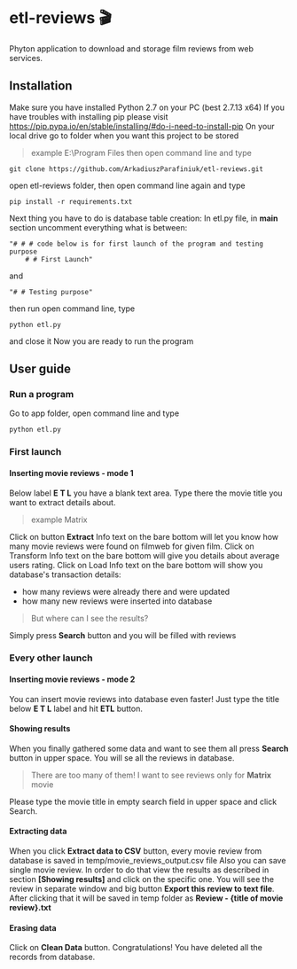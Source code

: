 # etl-reviews :clapper:
Phyton application to download and storage film reviews from web services.

## Installation

Make sure you have installed Python 2.7 on your PC (best 2.7.13 x64)
If you have troubles with installing pip please visit https://pip.pypa.io/en/stable/installing/#do-i-need-to-install-pip
On your local drive go to folder when you want this project to be stored 
> example E:\Program Files 
then open command line and type
```
git clone https://github.com/ArkadiuszParafiniuk/etl-reviews.git
```
open etl-reviews folder, then open command line again and type
```
pip install -r requirements.txt
```
Next thing you have to do is database table creation:
In etl.py file, in __main__ section uncomment everything what is between:
```
"# # # code below is for first launch of the program and testing purpose
    # # First Launch"
```
and
```
"# # Testing purpose"
```
then run open command line, type
```
python etl.py
```
and close it
Now you are ready to run the program


## User guide
### Run a program
Go to app folder, open command line and type
```
python etl.py
```
### First launch
#### Inserting movie reviews - mode 1
Below label **E T L** you have a blank text area. Type there the movie title you want to extract details about.
> example Matrix

Click on button **Extract**
Info text on the bare bottom will let you know how many movie reviews were found on filmweb for given film.
Click on Transform
Info text on the bare bottom will give you details about average users rating.
Click on Load
Info text on the bare bottom will show you database's transaction details:
- how many reviews were already there and were updated
- how many new reviews were inserted into database
> But where can I see the results?

Simply press **Search** button and you will be filled with reviews

### Every other launch
#### Inserting movie reviews - mode 2
You can insert movie reviews into database even faster!
Just type the title below **E T L** label and hit **ETL** button.

#### Showing results
When you finally gathered some data and want to see them all press **Search** button in upper space.
You will se all the reviews in database.
> There are too many of them! I want to see reviews only for **Matrix** movie

Please type the movie title in empty search field in upper space and click Search.

#### Extracting data
When you click **Extract data to CSV** button, every movie review from database is saved in temp/movie_reviews_output.csv file 
Also you can save single movie review. In order to do that view the results as described in section **[Showing results]** and click on the specific one. You will see the review in separate window and big button **Export this review to text file**. After clicking that it will be saved in temp folder as **Review - {title of movie review}.txt**

#### Erasing data
Click on **Clean Data** button. Congratulations! You have deleted all the records from database.

